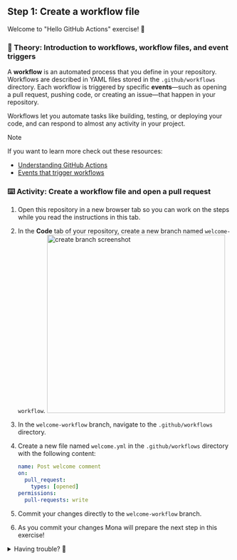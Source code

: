 ## Step 1: Create a workflow file

Welcome to "Hello GitHub Actions" exercise! :wave:

### 📖 Theory: Introduction to workflows, workflow files, and event triggers

A **workflow** is an automated process that you define in your repository. Workflows are described in YAML files stored in the `.github/workflows` directory. Each workflow is triggered by specific **events**—such as opening a pull request, pushing code, or creating an issue—that happen in your repository.

Workflows let you automate tasks like building, testing, or deploying your code, and can respond to almost any activity in your project.

> [!NOTE]
> If you want to learn more check out these resources:
> - [Understanding GitHub Actions](https://docs.github.com/en/actions/learn-github-actions/understanding-github-actions)
> - [Events that trigger workflows](https://docs.github.com/en/actions/writing-workflows/choosing-when-your-workflow-runs/events-that-trigger-workflows#pull_request)

### ⌨️ Activity: Create a workflow file and open a pull request

1. Open this repository in a new browser tab so you can work on the steps while you read the instructions in this tab.
1. In the **Code** tab of your repository, create a new branch named `welcome-workflow`.
   <img width="400" alt="create branch screenshot" src="https://github.com/user-attachments/assets/8aa4a918-c877-4214-9efe-c9a99ca6421b" />

1. In the `welcome-workflow` branch, navigate to the `.github/workflows` directory.
1. Create a new file named `welcome.yml` in the `.github/workflows` directory with the following content:

   ```yaml
   name: Post welcome comment
   on:
     pull_request:
       types: [opened]
   permissions:
     pull-requests: write
   ```

1. Commit your changes directly to the `welcome-workflow` branch.
1. As you commit your changes Mona will prepare the next step in this exercise!

<details>
<summary>Having trouble? 🤷</summary><br/>

- Make sure you are on the `welcome-workflow` branch when creating the workflow file.
- Double-check the file path and YAML indentation.

</details>
